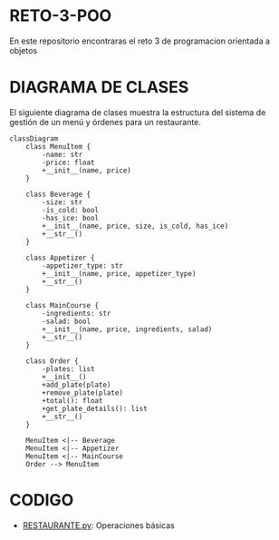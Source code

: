 # RETO-3-POO
En este repositorio encontraras el reto 3 de programacion orientada a objetos

# DIAGRAMA DE CLASES
El siguiente diagrama de clases muestra la estructura del sistema de gestión de un menú y órdenes para un restaurante.



```mermaid
classDiagram
    class MenuItem {
        -name: str
        -price: float
        +__init__(name, price)
    }

    class Beverage {
        -size: str
        -is_cold: bool
        -has_ice: bool
        +__init__(name, price, size, is_cold, has_ice)
        +__str__()
    }

    class Appetizer {
        -appetizer_type: str
        +__init__(name, price, appetizer_type)
        +__str__()
    }

    class MainCourse {
        -ingredients: str
        -salad: bool
        +__init__(name, price, ingredients, salad)
        +__str__()
    }

    class Order {
        -plates: list
        +__init__()
        +add_plate(plate)
        +remove_plate(plate)
        +total(): float
        +get_plate_details(): list
        +__str__()
    }

    MenuItem <|-- Beverage
    MenuItem <|-- Appetizer
    MenuItem <|-- MainCourse
    Order --> MenuItem

```

# CODIGO
- [RESTAURANTE.py](RESTAURANTE.py): Operaciones básicas



